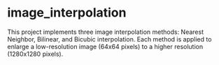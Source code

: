 # image_interpolation
This project implements three image interpolation methods: Nearest Neighbor, Bilinear, and Bicubic interpolation. Each method is applied to enlarge a low-resolution image (64x64 pixels) to a higher resolution (1280x1280 pixels).
